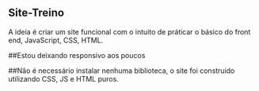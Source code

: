 ## Site-Treino ##
A ideia é criar um site funcional com o intuito de práticar o básico do front end, JavaScript, CSS, HTML.

##Estou deixando responsivo aos poucos

##Não é necessário instalar nenhuma biblioteca, o site foi construido utilizando CSS, JS e HTML puros.
